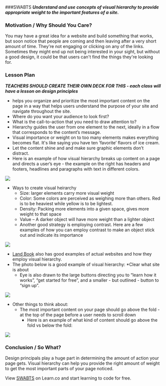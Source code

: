 ###SWABTS
***Understand and use concepts of visual hierarchy to provide appropriate weight to the important features of a site.*** 

### Motivation / Why Should You Care?
You may have a great idea for a website and build something that works, but soon notice that people are coming and then leaving after a very short amount of time. They're not engaging or clicking on any of the links. Sometimes they might end up not being interested in your sight, but without a good design, it could be that users can't find the things they're looking for.

### Lesson Plan
***TEACHERS SHOULD CREATE THEIR OWN DECK FOR THIS - each class will have a lesson on design principles***
* helps you organize and prioritize the most important content on the page in a way that helps users understand the purpose of your site and navigate throughout the site.
* Where do you want your audience to look first? 
* What is the call-to-action that you need to draw attention to?
* Hierarchy guides the user from one element to the next, ideally in a flow that corresponds to the content’s message. 
* Visual importance or weight on to too many elements makes everything becomes flat. It's like saying you have ten ‘favorite’ flavors of ice cream. 
* Let the content shine and and make sure graphic elements don’t distract.
* Here is an example of how visual hierarchy breaks up content on a page and directs a user’s eye - the example on the right has headers and footers, headlines and paragraphs with text in different colors.
  
<img src="https://s3.amazonaws.com/after-school-assets/visual-hierarchy-text.png">

* Ways to create visual heirarchy 
  * Size: larger elements carry more visual weight
  * Color: Some colors are perceived as weighing more than others. Red is to be heaviest while yellow is to be lightest.
  * Density: Packing more elements into a given space, gives more weight to that space
  * Value – A darker object will have more weight than a lighter object
  * Another good strategy is employing contrast. Here are a few examples of how you can employ contrast to make an object stick out and indicate its importance
  
<img src="https://s3.amazonaws.com/after-school-assets/simple_contrasts-1.png">

* [Land Book](http://land-book.com/) also has good examples of actual websites and how they employ visual hierarchy.
* The photo below is a good example of visual hierarchy:
  *Clear what site is about
  * Eye is also drawn to the large buttons directing you to “learn how it works”, “get started for free”, and a smaller - but outlined - button to “sign up”.

<img src="https://s3.amazonaws.com/after-school-assets/visual-hierarchy-example.png">

* Other things to think about:
  * The most important content on your page should go above the fold - at the top of the page before a user needs to scroll down
    * Here is an example of what kind of content should go above the fold vs below the fold:

<img src="https://s3.amazonaws.com/after-school-assets/visual-hierarchy-above-the-fold.png">

### Conclusion / So What?
Design principals play a huge part in determining the amount of action your page gets. Visual hierarchy can help you provide the right amount of weight to get the most important parts of your page noticed.



<p data-visibility='hidden'>View <a href='https://learn.co/lessons/hs-intro-web-design-teachers-guide-visual-hierarchy' title='SWABTS'>SWABTS</a> on Learn.co and start learning to code for free.</p>
